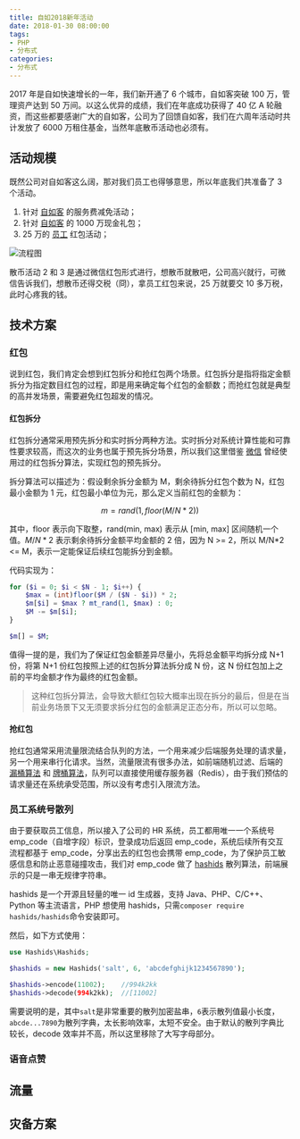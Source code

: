 ```yaml
---
title: 自如2018新年活动
date: 2018-01-30 08:00:00
tags:
- PHP
- 分布式
categories:
- 分布式
---
```


2017 年是自如快速增长的一年，我们新开通了 6 个城市，自如客突破 100 万，管理资产达到 50 万间。以这么优异的成绩，我们在年底成功获得了 40 亿 A 轮融资，而这些都要感谢广大的自如客，公司为了回馈自如客，我们在六周年活动时共计发放了 6000 万租住基金，当然年底散币活动也必须有。<!--more-->

## 活动规模

既然公司对自如客这么阔，那对我们员工也得够意思，所以年底我们共准备了 3 个活动。

1. 针对 [自如客]() 的服务费减免活动；
2. 针对 [自如客]() 的 1000 万现金礼包；
3. 25 万的 [员工]() 红包活动；

![流程图]()

散币活动 2 和 3 是通过微信红包形式进行，想散币就散吧，公司高兴就行，可微信告诉我们，想散币还得交税（冏），拿员工红包来说，25 万就要交 10 多万税，此时心疼我的钱。

## 技术方案

### 红包

说到红包，我们肯定会想到红包拆分和抢红包两个场景。红包拆分是指将指定金额拆分为指定数目红包的过程，即是用来确定每个红包的金额数；而抢红包就是典型的高并发场景，需要避免红包超发的情况。

#### 红包拆分

红包拆分通常采用预先拆分和实时拆分两种方法。实时拆分对系统计算性能和可靠性要求较高，而这次的业务也属于预先拆分场景，所以我们这里借鉴 [微信](https://www.zybuluo.com/yulin718/note/93148) 曾经使用过的红包拆分算法，实现红包的预先拆分。

拆分算法可以描述为：假设剩余拆分金额为 M，剩余待拆分红包个数为 N，红包最小金额为 1 元，红包最小单位为元，那么定义当前红包的金额为：

$$m = rand(1, floor(M/N*2))$$

其中，floor 表示向下取整，rand(min, max) 表示从 [min, max] 区间随机一个值。$M/N*2$ 表示剩余待拆分金额平均金额的 2 倍，因为 N >= 2，所以 M/N*2 <= M，表示一定能保证后续红包能拆分到金额。

代码实现为：

```PHP
for ($i = 0; $i < $N - 1; $i++) {
    $max = (int)floor($M / ($N - $i)) * 2;
    $m[$i] = $max ? mt_rand(1, $max) : 0;
    $M -= $m[$i];
}

$m[] = $M;
```

值得一提的是，我们为了保证红包金额差异尽量小，先将总金额平均拆分成 N+1 份，将第 N+1 份红包按照上述的红包拆分算法拆分成 N 份，这 N 份红包加上之前的平均金额才作为最终的红包金额。

> 这种红包拆分算法，会导致大额红包较大概率出现在拆分的最后，但是在当前业务场景下又无须要求拆分红包的金额满足正态分布，所以可以忽略。

#### 抢红包

抢红包通常采用流量限流结合队列的方法，一个用来减少后端服务处理的请求量，另一个用来串行化请求。当然，流量限流有很多办法，如前端随机过滤、后端的 [漏桶算法](https://www.cnblogs.com/shanyou/p/4280546.html) 和 [牌桶算法](https://www.cnblogs.com/shanyou/p/4280546.html)，队列可以直接使用缓存服务器（Redis），由于我们预估的请求量还在系统承受范围，所以没有考虑引入限流方法。


### 员工系统号散列

由于要获取员工信息，所以接入了公司的 HR 系统，员工都用唯一一个系统号 emp_code（自增字段）标识，登录成功后返回 emp_code，系统后续所有交互流程都基于 emp_code，分享出去的红包也会携带 emp_code，为了保护员工敏感信息和防止恶意碰撞攻击，我们对 emp_code 做了 [hashids](http://hashids.org/php/) 散列算法，前端展示的只是一串无规律字符串。

hashids 是一个开源且轻量的唯一 id 生成器，支持 Java、PHP、C/C++、Python 等主流语言，PHP 想使用 hashids，只需`composer require hashids/hashids`命令安装即可。

然后，如下方式使用：

```PHP
use Hashids\Hashids;

$hashids = new Hashids('salt', 6, 'abcdefghijk1234567890');

$hashids->encode(11002);    //994k2kk
$hashids->decode(994k2kk);  //[11002]
```

需要说明的是，其中`salt`是非常重要的散列加密盐串，`6`表示散列值最小长度，`abcde...7890`为散列字典，太长影响效率，太短不安全。由于默认的散列字典比较长，decode 效率并不高，所以这里移除了大写字母部分。

### 语音点赞

## 流量

## 灾备方案
